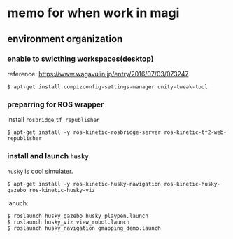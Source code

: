 # memo for when work in magi
## environment organization
### enable to swicthing workspaces(desktop)
reference: https://www.wagavulin.jp/entry/2016/07/03/073247

```
$ apt-get install compizconfig-settings-manager unity-tweak-tool
```

### preparring for ROS wrapper
install `rosbridge`,`tf_republisher`
```
$ apt-get install -y ros-kinetic-rosbridge-server ros-kinetic-tf2-web-republisher
```


### install and launch `husky`
`husky` is cool simulater.
```
$ apt-get install -y ros-kinetic-husky-navigation ros-kinetic-husky-gazebo ros-kinetic-husky-viz
```

lanuch:
```
$ roslaunch husky_gazebo husky_playpen.launch
$ roslaunch husky_viz view_robot.launch
$ roslaunch husky_navigation gmapping_demo.launch
```



